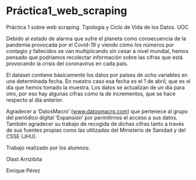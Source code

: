 # Práctica1_web_scraping
Práctica 1 sobre web scraping. Tipología y Ciclo de Vida de los Datos. UOC


Debido al estado de alarma que sufre el planeta como consecuencia de la pandemia provocada por el Covid-19 y viendo cómo los números por contagio y fallecidos se van multiplicando sin cesar a nivel mundial, hemos pensado que podríamos recolectar información sobre las cifras que está provocando la crisis del coronavirus en cada país.

El dataset contiene básicamente los datos por países de ocho variables en una determinada fecha. En nuestro caso esa fecha es el 1 de abril, que es el día que hemos tomado la muestra. Los datos se actualizan de un día para otro, por eso hay algunas cifras como la de incrementos, que se hace respecto al día anterior. 

Agradecer a ‘DatosMacro’ (www.datosmacro.com) que pertenece al grupo del periódico digital ‘Expansión’ por permitirnos el acceso a sus datos. También agradecer su trabajo de recogida de dichas cifras tanto a través de sus fuentes propias como las utilizadas del Ministerio de Sanidad y del CSSE (JHU).

Trabajo realizado por los alumnos:


Olast Arrizibita

Enrique Pérez
